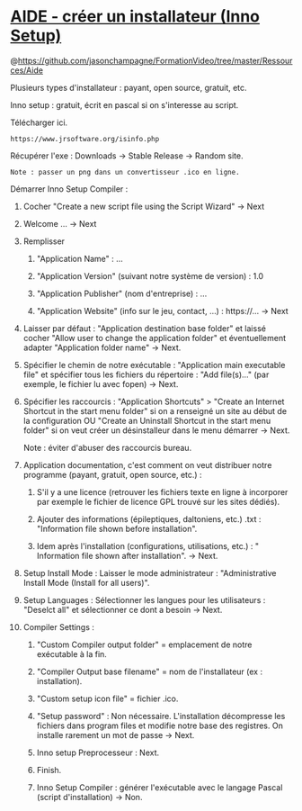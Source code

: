 # [AIDE - créer un installateur (Inno Setup)](https://www.youtube.com/watch?v=ormsdIk_Uhw)
@https://github.com/jasonchampagne/FormationVideo/tree/master/Ressources/Aide

Plusieurs types d'installateur : payant, open source, gratuit, etc.

Inno setup : gratuit, écrit en pascal si on s'interesse au script.

Télécharger ici.

    https://www.jrsoftware.org/isinfo.php

Récupérer l'exe : Downloads -> Stable Release -> Random site.

    Note : passer un png dans un convertisseur .ico en ligne.

Démarrer Inno Setup Compiler :

1. Cocher "Create a new script file using the Script Wizard" -> Next

1. Welcome … -> Next

1. Remplisser 
    1. "Application Name" : …

    1. "Application Version" (suivant notre système de version) : 1.0

    1. "Application Publisher" (nom d'entreprise) : …

    1. "Application Website" (info sur le jeu, contact, …) : https://... -> Next

1. Laisser par défaut : "Application destination base folder" et laissé cocher "Allow user to change the application folder" et éventuellement adapter "Application folder name" -> Next.

1. Spécifier le chemin de notre exécutable : "Application main executable file" et spécifier tous les fichiers du répertoire : "Add file(s)…" (par exemple, le fichier lu avec fopen) -> Next.

1. Spécifier les raccourcis : "Application Shortcuts" > "Create an Internet Shortcut in the start menu folder" si on a renseigné un site au début de la configuration OU "Create an Uninstall Shortcut in the start menu folder" si on veut créer un désinstalleur dans le menu démarrer -> Next.

    Note : éviter d'abuser des raccourcis bureau.

1. Application documentation, c'est comment on veut distribuer notre programme (payant, gratuit, open source, etc.) :

    1. S'il y a une licence (retrouver les fichiers texte en ligne à incorporer par exemple le fichier de licence GPL trouvé sur les sites dédiés).

    1. Ajouter des informations (épileptiques, daltoniens, etc.) .txt : "Information file shown before installation".
    
    1. Idem après l'installation (configurations, utilisations, etc.) : " Information file shown after installation". -> Next.

1. Setup Install Mode : Laisser le mode administrateur : "Administrative Install Mode (Install for all users)".

1. Setup Languages : Sélectionner les langues pour les utilisateurs : "Deselct all" et sélectionner ce dont a besoin -> Next.

1. Compiler Settings :

    1. "Custom Compiler output folder" = emplacement de notre exécutable à la fin.

    1. "Compiler Output base filename" = nom de l'installateur (ex : installation).

    1. "Custom setup icon file" = fichier .ico.

    1. "Setup password" : Non nécessaire. L'installation décompresse les fichiers dans program files et modifie notre base des registres. On installe rarement un mot de passe -> Next.

    1. Inno setup Preprocesseur : Next.

    1. Finish.

    1. Inno Setup Compiler : générer l'exécutable avec le langage Pascal (script d'installation) -> Non.

